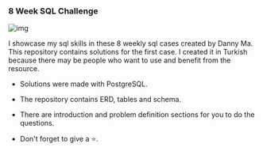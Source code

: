 ### 8 Week SQL Challenge

![img](https://8weeksqlchallenge.com/images/8-week-sql-challenge.png)

I showcase my sql skills in these 8 weekly sql cases created by Danny Ma. This repository contains solutions for the first case. I created it in Turkish because there may be people who want to use and benefit from the resource.

* Solutions were made with PostgreSQL.
* The repository contains ERD, tables and schema.
* There are introduction and problem definition sections for you to do the questions.

* Don't forget to give a ⭐.
